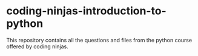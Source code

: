 # coding-ninjas-introduction-to-python  

This repository contains all the questions and files from the python course offered by coding ninjas.
